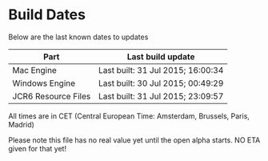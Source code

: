 # Build Dates

Below are the last known dates to updates

Part | Last build update
-----|-----
Mac Engine | Last built: 31 Jul 2015; 16:00:34
Windows Engine | Last built: 30 Jul 2015; 00:49:29
JCR6 Resource Files | Last built: 31 Jul 2015; 23:09:57
All times are in CET (Central European Time: Amsterdam, Brussels, Paris, Madrid)


Please note this file has no real value yet until the open alpha starts. NO ETA given for that yet!

